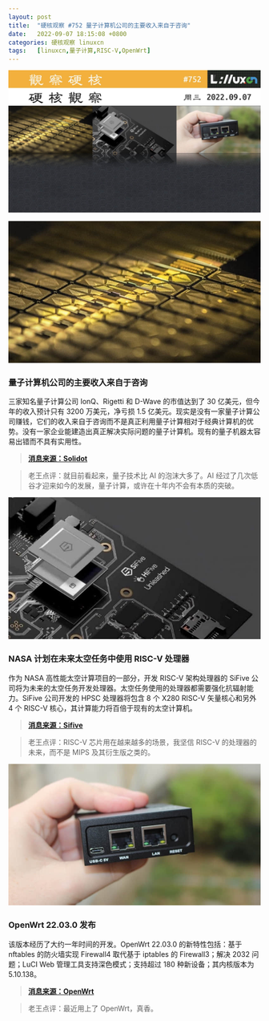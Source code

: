 ```yaml
---
layout: post
title:	"硬核观察 #752 量子计算机公司的主要收入来自于咨询"
date:	2022-09-07 18:15:08 +0800 
categories:	硬核观察 linuxcn 
tags:	[linuxcn,量子计算,RISC-V,OpenWrt]
---
```



![](/Asserts/Images/album/202209/07/181407jnt7t07gqkozg77o.jpg)


![](/Asserts/Images/album/202209/07/181359g2lljvqcq49g49xq.jpg)


### 量子计算机公司的主要收入来自于咨询


三家知名量子计算公司 IonQ、Rigetti 和 D-Wave 的市值达到了 30 亿美元，但今年的收入预计只有 3200 万美元，净亏损 1.5 亿美元。现实是没有一家量子计算公司赚钱，它们的收入来自于咨询而不是真正利用量子计算相对于经典计算机的优势。没有一家企业能建造出真正解决实际问题的量子计算机。现有的量子机器太容易出错而不具有实用性。



> 
> **[消息来源：Solidot](https://www.solidot.org/story?sid=72689)**
> 
> 
> 



> 
> 老王点评：就目前看起来，量子技术比 AI 的泡沫大多了。AI 经过了几次低谷才迎来如今的发展，量子计算，或许在十年内不会有本质的突破。
> 
> 
> 


![](/Asserts/Images/album/202209/07/181428aeh1hzpph9qh8pm9.jpg)


### NASA 计划在未来太空任务中使用 RISC-V 处理器


作为 NASA 高性能太空计算项目的一部分，开发 RISC-V 架构处理器的 SiFive 公司将为未来的太空任务开发处理器。太空任务使用的处理器都需要强化抗辐射能力。SiFive 公司开发的 HPSC 处理器将包含 8 个 X280 RISC-V 矢量核心和另外 4 个 RISC-V 核心，其计算能力将百倍于现有的太空计算机。



> 
> **[消息来源：Sifive](https://www.sifive.com/press/nasa-selects-sifive-and-makes-risc-v-the-go-to-ecosystem)**
> 
> 
> 



> 
> 老王点评：RISC-V 芯片用在越来越多的场景，我坚信 RISC-V 的处理器的未来，而不是 MIPS 及其衍生版之类的。
> 
> 
> 


![](/Asserts/Images/album/202209/07/181443abpi0qleiqzbvfo4.jpg)


### OpenWrt 22.03.0 发布


该版本经历了大约一年时间的开发。OpenWrt 22.03.0 的新特性包括：基于 nftables 的防火墙实现 Firewall4 取代基于 iptables 的 Firewall3；解决 2032 问题；LuCI Web 管理工具支持深色模式；支持超过 180 种新设备；其内核版本为 5.10.138。



> 
> **[消息来源：OpenWrt](https://openwrt.org/releases/22.03/notes-22.03.0)**
> 
> 
> 



> 
> 老王点评：最近用上了 OpenWrt，真香。
> 
> 
>
